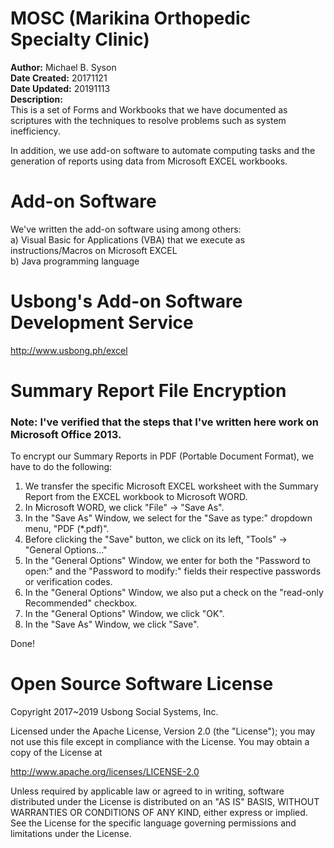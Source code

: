 # MOSC (Marikina Orthopedic Specialty Clinic)
<b>Author:</b> Michael B. Syson</br>
<b>Date Created:</b> 20171121</br>
<b>Date Updated:</b> 20191113</br>
<b>Description:</b></br>
This is a set of Forms and Workbooks that we have documented as scriptures with the techniques to resolve problems such as system inefficiency.

In addition, we use add-on software to automate computing tasks and the generation of reports using data from Microsoft EXCEL workbooks.</br>

# Add-on Software
We've written the add-on software using among others:</br>
a) Visual Basic for Applications (VBA) that we execute as instructions/Macros on Microsoft EXCEL</br>
b) Java programming language

# Usbong's Add-on Software Development Service
http://www.usbong.ph/excel

# Summary Report File Encryption
### Note: I've verified that the steps that I've written here work on Microsoft Office 2013. 
To encrypt our Summary Reports in PDF (Portable Document Format), we have to do the following:</br>
1) We transfer the specific Microsoft EXCEL worksheet with the Summary Report from the EXCEL workbook to Microsoft WORD.</br>
2) In Microsoft WORD, we click "File" -> "Save As".</br>
3) In the "Save As" Window, we select for the "Save as type:" dropdown menu, "PDF (\*.pdf)".</br>
4) Before clicking the "Save" button, we click on its left, "Tools" -> "General Options..."</br>
5) In the "General Options" Window, we enter for both the "Password to open:" and the "Password to modify:" fields their respective passwords or verification codes.</br>
6) In the "General Options" Window, we also put a check on the "read-only Recommended" checkbox.</br>
7) In the "General Options" Window, we click "OK".</br>
8) In the "Save As" Window, we click "Save".</br>

Done!

# Open Source Software License
Copyright 2017~2019 Usbong Social Systems, Inc.

Licensed under the Apache License, Version 2.0 (the "License"); you may not use this file except in compliance with the License. You may obtain a copy of the License at

   http://www.apache.org/licenses/LICENSE-2.0
  
Unless required by applicable law or agreed to in writing, software distributed under the License is distributed on an "AS IS" BASIS, WITHOUT WARRANTIES OR CONDITIONS OF ANY KIND, either express or implied. See the License for the specific language governing permissions and limitations under the License.
